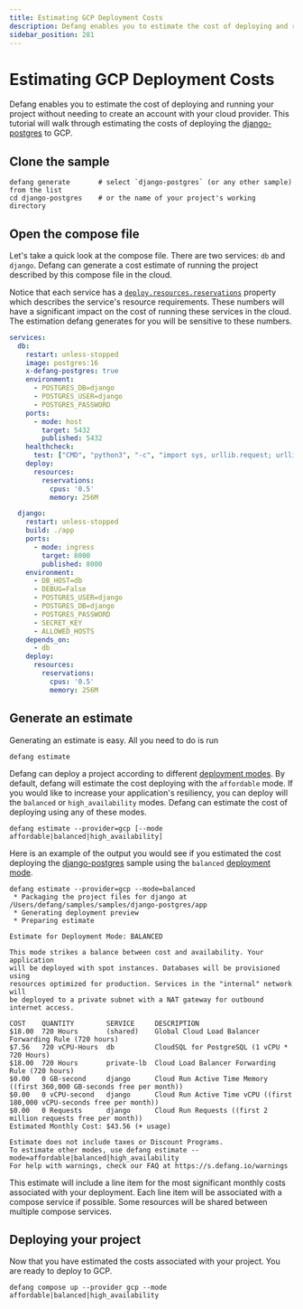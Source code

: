 ```yaml
---
title: Estimating GCP Deployment Costs
description: Defang enables you to estimate the cost of deploying and running your project before you even create a cloud account.
sidebar_position: 281
---
```


# Estimating GCP Deployment Costs

Defang enables you to estimate the cost of deploying and running your project without needing to create an account with your cloud provider. This tutorial will walk through estimating the costs of deploying the [django-postgres](https://github.com/DefangLabs/samples/tree/main/samples/django-postgres) to GCP.

## Clone the sample

```
defang generate       # select `django-postgres` (or any other sample) from the list
cd django-postgres    # or the name of your project's working directory
```

## Open the compose file

Let's take a quick look at the compose file. There are two services: `db` and `django`. Defang can generate a cost estimate of running the project described by this compose file in the cloud.

Notice that each service has a [`deploy.resources.reservations`](/docs/concepts/compose#deploy) property which describes the service's resource requirements. These numbers will have a significant impact on the cost of running these services in the cloud. The estimation defang generates for you will be sensitive to these numbers.

```yaml
services:
  db:
    restart: unless-stopped
    image: postgres:16
    x-defang-postgres: true
    environment:
      - POSTGRES_DB=django
      - POSTGRES_USER=django
      - POSTGRES_PASSWORD
    ports:
      - mode: host
        target: 5432
        published: 5432
    healthcheck:
      test: ["CMD", "python3", "-c", "import sys, urllib.request; urllib.request.urlopen(sys.argv[1]).read()", "http://localhost:8000/"]
    deploy:
      resources:
        reservations:
          cpus: '0.5'
          memory: 256M

  django:
    restart: unless-stopped
    build: ./app
    ports:
      - mode: ingress
        target: 8000
        published: 8000
    environment:
      - DB_HOST=db
      - DEBUG=False
      - POSTGRES_USER=django
      - POSTGRES_DB=django
      - POSTGRES_PASSWORD
      - SECRET_KEY
      - ALLOWED_HOSTS
    depends_on:
      - db
    deploy:
      resources:
        reservations:
          cpus: '0.5'
          memory: 256M
```

## Generate an estimate

Generating an estimate is easy. All you need to do is run

```
defang estimate
```

Defang can deploy a project according to different [deployment modes](/docs/concepts/deployment-modes). By default, defang will estimate the cost deploying with the `affordable` mode. If you would like to increase your application's resiliency, you can deploy will the `balanced` or `high_availability` modes. Defang can estimate the cost of deploying using any of these modes.

```
defang estimate --provider=gcp [--mode affordable|balanced|high_availability]
```

Here is an example of the output you would see if you estimated the cost deploying the [django-postgres](https://github.com/DefangLabs/samples/tree/main/samples/django-postgres) sample using the `balanced` [deployment mode](/docs/concepts/deployment-modes).

```
defang estimate --provider=gcp --mode=balanced
 * Packaging the project files for django at /Users/defang/samples/samples/django-postgres/app
 * Generating deployment preview
 * Preparing estimate

Estimate for Deployment Mode: BALANCED

This mode strikes a balance between cost and availability. Your application
will be deployed with spot instances. Databases will be provisioned using
resources optimized for production. Services in the "internal" network will
be deployed to a private subnet with a NAT gateway for outbound internet access.

COST    QUANTITY        SERVICE     DESCRIPTION
$18.00  720 Hours       (shared)    Global Cloud Load Balancer Forwarding Rule (720 hours)
$7.56   720 vCPU-Hours  db          CloudSQL for PostgreSQL (1 vCPU * 720 Hours)
$18.00  720 Hours       private-lb  Cloud Load Balancer Forwarding Rule (720 hours)
$0.00   0 GB-second     django      Cloud Run Active Time Memory ((first 360,000 GB-seconds free per month))
$0.00   0 vCPU-second   django      Cloud Run Active Time vCPU ((first 180,000 vCPU-seconds free per month))
$0.00   0 Requests      django      Cloud Run Requests ((first 2 million requests free per month))
Estimated Monthly Cost: $43.56 (+ usage)

Estimate does not include taxes or Discount Programs.
To estimate other modes, use defang estimate --mode=affordable|balanced|high_availability
For help with warnings, check our FAQ at https://s.defang.io/warnings
```

This estimate will include a line item for the most significant monthly costs associated with your deployment. Each line item will be associated with a compose service if possible. Some resources will be shared between multiple compose services.

## Deploying your project

Now that you have estimated the costs associated with your project. You are ready to deploy to GCP.

```
defang compose up --provider gcp --mode affordable|balanced|high_availability
```

